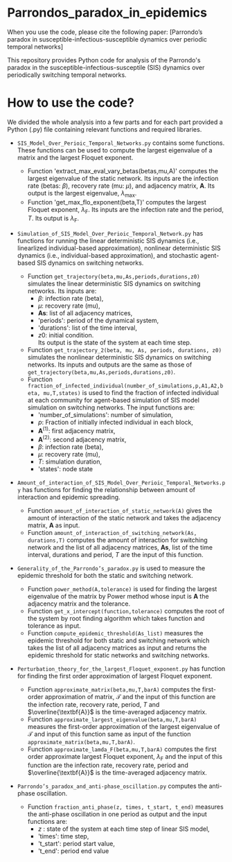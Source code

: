 # Parrondos_paradox_in_epidemics

When you use the code, please cite the following  paper:
[Parrondo’s paradox in susceptible-infectious-susceptible dynamics over periodic temporal networks]


This repository provides Python code for analysis of the Parrondo's paradox in the susceptible-infectious-susceptile (SIS) dynamics over periodically switching temporal networks.


# How to use the code?
We divided the whole analysis into a few parts and for each part provided a Python (.py) file containing relevant functions and required libraries. 

- `SIS_Model_Over_Perioic_Temporal_Networks.py` contains some functions. These functions can be used to compute the largest eigenvalue of a matrix and the largest Floquet exponent. 

    - Function 'extract_max_eval_vary_betas(betas,mu,A)' computes the largest eigenvalue of the static network. Its inputs are the infection rate (betas: $\beta$), recovery rate (mu: $\mu$), and adjacency matrix, $\textbf{A}$. Its output is the largest eigenvalue, $\lambda_{\text{max}}$. 
    - Function 'get_max_flo_exponent(beta,T)' computes the largest Floquet exponent, $\lambda_{\text{F}}$. Its inputs are the infection rate and the period, $T$. Its output is $\lambda_{\text{F}}$. 
    
- `Simulation_of_SIS_Model_Over_Perioic_Temporal_Network.py` has functions for running the linear deterministic SIS dynamics (i.e., linearlized individual-based approximation), nonlinear deterministic SIS dynamics (i.e., individual-based approximation), and stochastic agent-based SIS dynamics on switching networks. 
    - Function `get_trajectory(beta,mu,As,periods,durations,z0)` simulates the linear deterministic SIS dynamics on switching networks. Its inputs are:
        - $\beta$: infection rate (beta),
        - $\mu$: recovery rate (mu),
        - $\textbf{As}$: list of all adjacency matrices,
        - 'periods': period of the dynamical system,
        - 'durations': list of the time interval,
        - $z0$: initial condition.  
Its output is the state of the system at each time step.
    - Function `get_trajectory_2(beta, mu, As, periods, durations, z0)` simulates the nonlinear deterministic SIS dynamics on switching networks. Its inputs and outputs are the same as those of `get_trajectory(beta,mu,As,periods,durations,z0)`.
    - Function  `fraction_of_infected_individual(number_of_simulations,p,A1,A2,beta, mu,T,states)` is used to find the fraction of infected individual at each community for agent-based simulation of SIS model simulation on switching networks. The input functions are:
        - 'number_of_simulations': number of simulation, 
       -  $p$: Fraction of initially infected individual in each block,
       -  $\textbf{A}^{(1)}$: first adjacency  matrix, 
       -  $\textbf{A}^{(2)}$: second adjacency  matrix,
        - $\beta$: infection rate (beta),
       - $\mu$: recovery rate (mu),
       - $T$: simulation duration,
       - 'states':  node state   
  
- `Amount_of_interaction_of_SIS_Model_Over_Perioic_Temporal_Networks.py` has functions for finding the relationship between amount of interaction and epidemic spreading. 
    - Function `amount_of_interaction_of_static_network(A)` gives the amount of interaction of the static network and takes the adjacency matrix, $\textbf{A}$ as input.
    - Function `amount_of_interaction_of_switching_network(As, durations,T)` computes the amount of interaction for  switching  network and the list of all adjacency matrices, $\textbf{As}$, list of the time interval, durations and period, $T$ are the input of this function. 
    
- `Generality_of_the_Parrondo’s_paradox.py` is used to measure the epidemic threshold for both the static and switching network. 
    - Function `power_method(A,tolerance)` is used for finding the largest eigenvalue of the matrix by Power method whose input is $\textbf{A}$ the adjacency matrix and the tolerance.
    - Function `get_x_intercept(function,tolerance)` computes the root of the system by root finding algorithm which takes function and tolerance as input.
    - Function `compute_epidemic_threshold(As_list)` measures the epidemic threshold for both static and switching network which takes the list of all adjacency matrices as input and returns the epidemic threshold for static networks and switching networks.
      
- `Perturbation_theory_for_the_largest_Floquet_exponent.py`  has function for finding the first order approximation of largest Floquet exponent. 
    - Function `approximate_matrix(beta,mu,T,barA)` computes the first-order approximation of  matrix, $\mathcal{T}$ and the input of this function are the infection rate, recovery rate, period, $T$ and $\overline{\textbf{A}}$ is the time-averaged adjacency matrix.
    - Function `approximate_largest_eigenvalue(beta,mu,T,barA)` measures the first-order approximation of the largest eigenvalue of $\mathcal{T}$   and input of this function same as input of the function  `approximate_matrix(beta,mu,T,barA)`.
    - Function `approximate_lamda_F(beta,mu,T,barA)` computes the first order approximate largest Floquet exponent,  $\lambda_{\text{F}}$ and the input of this function are the infection rate, recovery rate, period and $\overline{\textbf{A}}$ is the time-averaged adjacency matrix.

- `Parrondo’s_paradox_and_anti-phase_oscillation.py`  computes the anti-phase oscillation.
    - Function `fraction_anti_phase(z, times, t_start, t_end)` measures the anti-phase oscillation in one period as output and  the input functions are:
       - $z$ : state of the system at each time step of linear SIS model,
      - 'times': time step,
      - 't_start': period start value,
      - 't_end': period end value 





               
    
    
    
